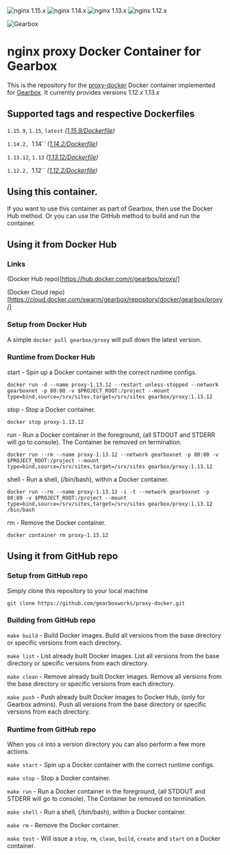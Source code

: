 ![nginx 1.15.x](https://img.shields.io/badge/nginx-1.15.x-green.svg)
![nginx 1.14.x](https://img.shields.io/badge/nginx-1.14.x-green.svg)
![nginx 1.13.x](https://img.shields.io/badge/nginx-1.13.x-green.svg)
![nginx 1.12.x](https://img.shields.io/badge/nginx-1.12.x-green.svg)

![Gearbox](https://github.com/gearboxworks/gearbox.github.io/raw/master/Gearbox-100x.png)


# nginx proxy Docker Container for Gearbox
This is the repository for the [proxy-docker](https://nginx.org/en/) Docker container implemented for [Gearbox](https://github.com/gearboxworks/gearbox).
It currently provides versions 1.12.x 1.13.x


## Supported tags and respective Dockerfiles

`1.15.9`, `1.15`, `latest` _([1.15.9/Dockerfile](https://github.com/gearboxworks/proxy-docker/blob/master/1.15.9/Dockerfile))_

`1.14.2, `1.14`` _([1.14.2/Dockerfile](https://github.com/gearboxworks/proxy-docker/blob/master/1.14.2/Dockerfile))_

`1.13.12`, `1.13` _([1.13.12/Dockerfile](https://github.com/gearboxworks/proxy-docker/blob/master/1.13.12/Dockerfile))_

`1.12.2, `1.12`` _([1.12.2/Dockerfile](https://github.com/gearboxworks/proxy-docker/blob/master/1.12.2/Dockerfile))_


## Using this container.
If you want to use this container as part of Gearbox, then use the Docker Hub method.
Or you can use the GitHub method to build and run the container.


## Using it from Docker Hub

### Links
(Docker Hub repo)[https://hub.docker.com/r/gearbox/proxy/]

(Docker Cloud repo)[https://cloud.docker.com/swarm/gearbox/repository/docker/gearbox/proxy/]


### Setup from Docker Hub
A simple `docker pull gearbox/proxy` will pull down the latest version.


### Runtime from Docker Hub
start - Spin up a Docker container with the correct runtime configs.

`docker run -d --name proxy-1.13.12 --restart unless-stopped --network gearboxnet -p 80:80 -v $PROJECT_ROOT:/project --mount type=bind,source=/srv/sites,target=/srv/sites gearbox/proxy:1.13.12`

stop - Stop a Docker container.

`docker stop proxy-1.13.12`

run - Run a Docker container in the foreground, (all STDOUT and STDERR will go to console). The Container be removed on termination.

`docker run --rm --name proxy-1.13.12 --network gearboxnet -p 80:80 -v $PROJECT_ROOT:/project --mount type=bind,source=/srv/sites,target=/srv/sites gearbox/proxy:1.13.12`

shell - Run a shell, (/bin/bash), within a Docker container.

`docker run --rm --name proxy-1.13.12 -i -t --network gearboxnet -p 80:80 -v $PROJECT_ROOT:/project --mount type=bind,source=/srv/sites,target=/srv/sites gearbox/proxy:1.13.12 /bin/bash`

rm - Remove the Docker container.

`docker container rm proxy-1.13.12`


## Using it from GitHub repo

### Setup from GitHub repo
Simply clone this repository to your local machine

`git clone https://github.com/gearboxworks/proxy-docker.git`


### Building from GitHub repo
`make build` - Build Docker images. Build all versions from the base directory or specific versions from each directory.


`make list` - List already built Docker images. List all versions from the base directory or specific versions from each directory.


`make clean` - Remove already built Docker images. Remove all versions from the base directory or specific versions from each directory.


`make push` - Push already built Docker images to Docker Hub, (only for Gearbox admins). Push all versions from the base directory or specific versions from each directory.


### Runtime from GitHub repo
When you `cd` into a version directory you can also perform a few more actions.

`make start` - Spin up a Docker container with the correct runtime configs.


`make stop` - Stop a Docker container.


`make run` - Run a Docker container in the foreground, (all STDOUT and STDERR will go to console). The Container be removed on termination.


`make shell` - Run a shell, (/bin/bash), within a Docker container.


`make rm` - Remove the Docker container.


`make test` - Will issue a `stop`, `rm`, `clean`, `build`, `create` and `start` on a Docker container.


